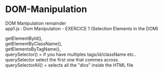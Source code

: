 # DOM-Manipulation

DOM Manipulation remainder
<br>
app1.js : Dom Manipulation - EXERCICE 1 (Selection Elements in the DOM)
<br>

getElementById(),
<br>
getElementByClassName(),
<br>
getElementsByTagName(),
<br>
querySelector() = if you have multiples tags/id/className etc.. querySelector select the first one that commes across.
<br>
querySelectorAll() = selects all the "divs" inside the HTML file 
<br>
